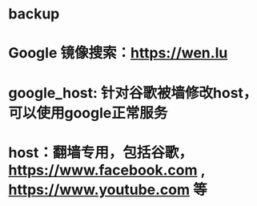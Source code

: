 backup
======
# Google 镜像搜索：https://wen.lu
# google_host: 针对谷歌被墙修改host，可以使用google正常服务
# host：翻墙专用，包括谷歌，https://www.facebook.com , https://www.youtube.com 等
